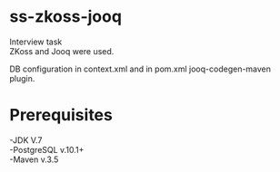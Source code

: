 # ss-zkoss-jooq
Interview task</br>
ZKoss and Jooq were used.</br>

DB configuration in context.xml and in pom.xml jooq-codegen-maven plugin.

# Prerequisites
-JDK V.7</br>
-PostgreSQL v.10.1+</br>
-Maven v.3.5</br>


